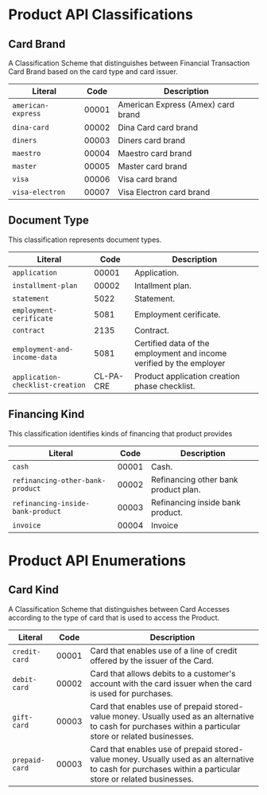 Product API Classifications
===============

Card Brand
-------------- 
A Classification Scheme that distinguishes between Financial Transaction Card Brand based on the card type and card issuer.

Literal 				      	| Code   | Description
--------------------------------|--------|----------------------------------------
`american-express`	  			| 00001  | American Express (Amex) card brand
`dina-card`		  				| 00002  | Dina Card card brand
`diners`						| 00003  | Diners card brand
`maestro`				  		| 00004  | Maestro card brand
`master`				 		| 00005  | Master card brand
`visa`				  			| 00006  | Visa card brand
`visa-electron`			  		| 00007  | Visa Electron card brand

Document Type
-------------- 
This classification represents document types. 

Literal 				  				    	| Code		| Description
------------------------------------------------|-----------|-----------------------
`application`				  					| 00001		| Application.
`installment-plan`								| 00002		| Intallment plan.
`statement`				  						| 5022		| Statement.
`employment-cerificate`				  			| 5081		| Employment cerificate.
`contract`										| 2135		| Contract.
`employment-and-income-data`					| 5081		| Certified data of the employment and income verified by the employer
`application-checklist-creation`	| CL-PA-CRE	| Product application creation phase checklist.

Financing Kind
-------------- 
This classification identifies kinds of financing that product provides

Literal 				  		   	| Code	| Description
------------------------------------|-------|-------------------------------------
`cash`				  				| 00001	| Cash.
`refinancing-other-bank-product`	| 00002	| Refinancing other bank product plan.
`refinancing-inside-bank-product`	| 00003	| Refinancing inside bank product.
`invoice`				  			| 00004	| Invoice


Product API Enumerations
===================

Card Kind
-------------- 
A Classification Scheme that distinguishes between Card Accesses according to the type of card that is used to access the Product.

Literal 				      	| Code   | Description
--------------------------------|--------|-----------------------------------------------------
`credit-card`	  				| 00001  | Card that enables use of a line of credit offered by the issuer of the Card.
`debit-card`	  				| 00002  | Card that allows debits to a customer's account with the card issuer when the card is used for purchases.
`gift-card`				  		| 00003  | Card that enables use of prepaid stored-value money. Usually used as an alternative to cash for purchases within a particular store or related businesses.
`prepaid-card`				  		| 00003  | Card that enables use of prepaid stored-value money. Usually used as an alternative to cash for purchases within a particular store or related businesses.

